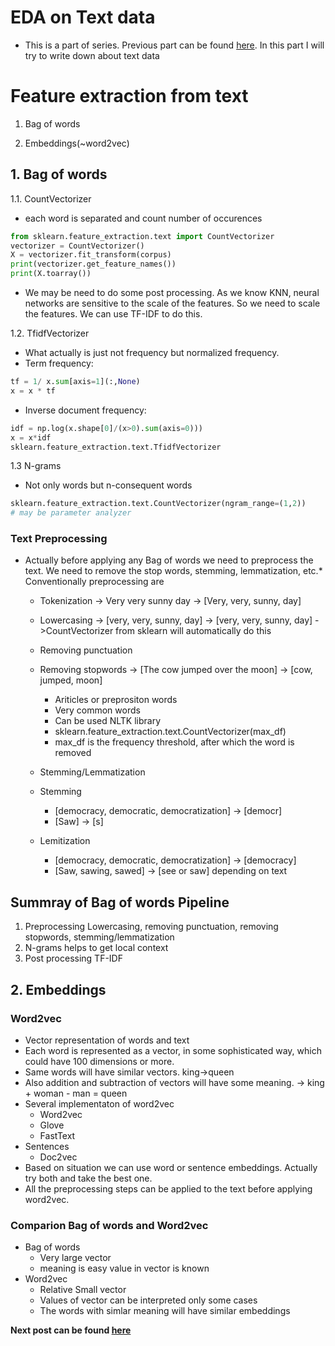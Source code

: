 # EDA on Text data

* This is a part of series. Previous part can be found [here](https://Hasangoni.github.io/2022/11/19/Exploring_anonymized_data.html). In this part I will try to write down about text data
# Feature extraction from text

1. Bag of words

2. Embeddings(~word2vec)

## 1. Bag of words

1.1. CountVectorizer

* each word is separated and count number of occurences

```python
from sklearn.feature_extraction.text import CountVectorizer
vectorizer = CountVectorizer()
X = vectorizer.fit_transform(corpus)
print(vectorizer.get_feature_names())
print(X.toarray())
```

* We may be need to do some post processing. As we know KNN, neural networks are sensitive to the scale of the features. So we need to scale the features. We can use TF-IDF to do this.

1.2. TfidfVectorizer

* What actually is just not frequency but normalized frequency.
* Term frequency:

```python
tf = 1/ x.sum[axis=1](:,None)
x = x * tf
```

* Inverse document frequency:

```python
idf = np.log(x.shape[0]/(x>0).sum(axis=0)))
x = x*idf
sklearn.feature_extraction.text.TfidfVectorizer
```

1.3 N-grams

* Not only words but n-consequent words

```python
sklearn.feature_extraction.text.CountVectorizer(ngram_range=(1,2)) 
# may be parameter analyzer
```

### Text Preprocessing

* Actually before applying any Bag of words we need to preprocess the text. We need to remove the stop words, stemming, lemmatization, etc.* Conventionally preprocessing are

  * Tokenization -> Very very sunny day -> [Very, very, sunny, day]
  * Lowercasing -> [very, very, sunny, day] -> [very, very, sunny, day] ->CountVectorizer from sklearn will automatically do this
  * Removing punctuation
  * Removing stopwords -> [The cow jumped over the moon] -> [cow, jumped, moon]
    * Ariticles or preprositon words
    * Very common words
    * Can be used NLTK library
    * sklearn.feature_extraction.text.CountVectorizer(max_df)
    * max_df is the frequency threshold, after which the word is removed

  * Stemming/Lemmatization

  * Stemming
    * [democracy, democratic, democratization] -> [democr]
    * [Saw] -> [s]
  * Lemitization
    * [democracy, democratic, democratization] -> [democracy]
    * [Saw, sawing, sawed] -> [see or saw] depending on text

## Summray of Bag of words Pipeline

1. Preprocessing
   Lowercasing, removing punctuation, removing stopwords, stemming/lemmatization
2. N-grams helps to get local context
3. Post processing TF-IDF

## 2. Embeddings

### Word2vec

* Vector representation of words and text
* Each word is represented as a vector, in some sophisticated way, which could have 100 dimensions or more.
* Same words will have similar vectors. king->queen
* Also addition and subtraction of vectors will have some meaning. -> king + woman - man = queen
* Several implementaton of word2vec
  * Word2vec
  * Glove
  * FastText
* Sentences
  * Doc2vec
* Based on situation we can use word or sentence embeddings. Actually try both and take the best one.
* All the preprocessing steps can be applied to the text before applying word2vec.

### Comparion Bag of words and Word2vec

* Bag of words
  * Very large vector
  * meaning is easy value in vector is known
* Word2vec
  * Relative Small vector
  * Values of vector can be interpreted only some cases
  * The words with simlar meaning will have similar embeddings

__Next post can be found [here](https://Hasangoni.github.io/Feature_extraction_images.html)__